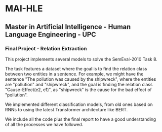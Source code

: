 # MAI-HLE

## Master in Artificial Intelligence - Human Language Engineering - UPC

### Final Project - Relation Extraction

This project implements several models to solve the SemEval-2010 Task 8.

The task features a dataset where the goal is to find the relation class between two entities in a sentence.
For example, we might have the sentence "The <e1>pollution</e1> was caused by the <e2>shipwreck</e2>", where the entities are "pollution" and "shipwreck", and the goal is finding the relation class "Cause-Effect(e2, e1)", as "shipwreck" is the cause for 
the bad effect of "pollution".

We implemented different classification models, from old ones based on RNNs to using the latest Transformer architecture like BERT.

We include all the code plus the final report to have a good understanding of all the processes we have followed.
